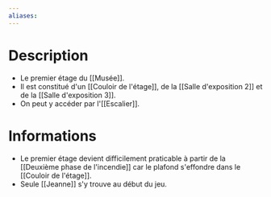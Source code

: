```yaml
---
aliases:
---
```

# Description
- Le premier étage du [[Musée]].
- Il est constitué d'un [[Couloir de l'étage]], de la [[Salle d'exposition 2]] et de la [[Salle d'exposition 3]].
- On peut y accéder par l'[[Escalier]].
# Informations
- Le premier étage devient difficilement praticable à partir de la [[Deuxième phase de l'incendie]] car le plafond s'effondre dans le [[Couloir de l'étage]].
- Seule [[Jeanne]] s'y trouve au début du jeu.